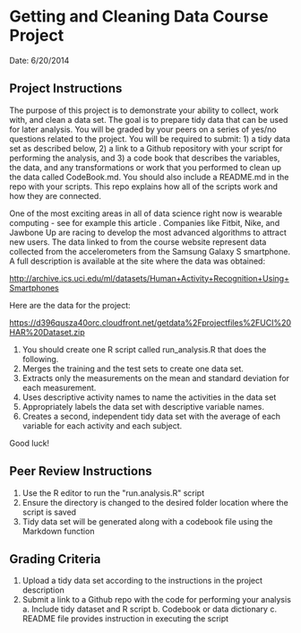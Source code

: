 Getting and Cleaning Data Course Project
============
Date: 6/20/2014

Project Instructions
--------------------

The purpose of this project is to demonstrate your ability to collect, work with, and clean a data set. The goal is to prepare tidy data that can be used for later analysis. You will be graded by your peers on a series of yes/no questions related to the project. You will be required to submit: 1) a tidy data set as described below, 2) a link to a Github repository with your script for performing the analysis, and 3) a code book that describes the variables, the data, and any transformations or work that you performed to clean up the data called CodeBook.md. You should also include a README.md in the repo with your scripts. This repo explains how all of the scripts work and how they are connected. 

One of the most exciting areas in all of data science right now is wearable computing - see for example this article . Companies like Fitbit, Nike, and Jawbone Up are racing to develop the most advanced algorithms to attract new users. The data linked to from the course website represent data collected from the accelerometers from the Samsung Galaxy S smartphone. A full description is available at the site where the data was obtained: 

http://archive.ics.uci.edu/ml/datasets/Human+Activity+Recognition+Using+Smartphones 

Here are the data for the project: 

https://d396qusza40orc.cloudfront.net/getdata%2Fprojectfiles%2FUCI%20HAR%20Dataset.zip 

1. You should create one R script called run_analysis.R that does the following. 
2. Merges the training and the test sets to create one data set.
3. Extracts only the measurements on the mean and standard deviation for each measurement. 
4. Uses descriptive activity names to name the activities in the data set
5. Appropriately labels the data set with descriptive variable names.
6. Creates a second, independent tidy data set with the average of each variable for each activity and each subject. 

Good luck!

Peer Review Instructions
------------------------

1. Use the R editor to run the "run.analysis.R" script
2. Ensure the directory is changed to the desired folder location where the script is saved
3. Tidy data set will be generated along with a codebook file using the Markdown function

Grading Criteria
----------------
1. Upload a tidy data set according to the instructions in the project description
2. Submit a link to a Github repo with the code for performing your analysis
  a. Include tidy dataset and R script
  b. Codebook or data dictionary
  c. README file provides instruction in executing the script



